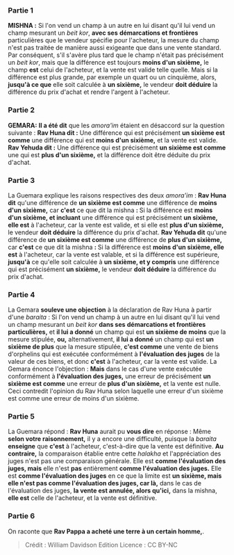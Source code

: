 
### Partie 1
<strong>MISHNA :</strong> Si l'on vend un champ à un autre en lui disant qu'il lui vend un champ mesurant un <i>beit kor</i>, <b>avec ses</b> <b>démarcations et frontières</b> particulières que le vendeur spécifie pour l'acheteur, la mesure du champ n'est pas traitée de manière aussi exigeante que dans une vente standard. Par conséquent, s'il s'avère plus tard que le champ n'était pas précisément un <i>beit kor</i>, mais que la différence est toujours <b>moins d'un sixième,</b> le champ <b>est</b> celui de l'acheteur, et la vente est valide telle quelle. Mais si la différence est plus grande, par exemple un quart ou un cinquième, alors, <b>jusqu'à ce que</b> elle soit calculée à <b>un sixième,</b> le vendeur <b>doit déduire</b> la différence du prix d'achat et rendre l'argent à l'acheteur.

### Partie 2
<strong>GEMARA:</strong> <b>Il a été dit</b> que les <i>amora'im</i> étaient en désaccord sur la question suivante : <b>Rav Huna dit :</b> Une différence qui est précisément <b>un sixième est comme</b> une différence qui est <b>moins d'un sixième,</b> et la vente est valide. <b>Rav Yehuda dit :</b> Une différence qui est précisément <b>un sixième est comme</b> une qui est <b>plus d'un sixième,</b> et la différence doit être déduite du prix d'achat.

### Partie 3
La Guemara explique les raisons respectives des deux <i>amora'im</i> : <b>Rav Huna dit</b> qu'une différence de <b>un sixième est comme</b> une différence de <b>moins d'un sixième,</b> car <b>c'est</b> ce que dit la mishna <b> : </b> Si la différence est <b>moins d'un sixième, et incluant</b> une différence qui est précisément <b>un sixième, elle est</b> à l'acheteur, car la vente est valide, et si elle est <b>plus d'un sixième,</b> le vendeur <b>doit déduire</b> la différence du prix d'achat. <b>Rav Yehuda dit</b> qu'une différence de <b>un sixième est comme</b> une différence de <b>plus d'un sixième,</b> car <b>c'est</b> ce que dit la mishna <b> : </b> Si la différence est <b>moins d'un sixième, elle est</b> à l'acheteur, car la vente est valable, et si la différence est supérieure, <b>jusqu'à</b> ce qu'elle soit calculée à <b>un sixième, et y compris</b> une différence qui est précisément <b>un sixième,</b> le vendeur <b>doit déduire</b> la différence du prix d'achat.

### Partie 4
La Gemara <b>souleve une objection</b> à la déclaration de Rav Huna à partir d'une <i>baraita</i> : Si l'on vend un champ à un autre en lui disant qu'il lui vend un champ mesurant un <i>beit kor</i> <b>dans ses</b> <b>démarcations et frontières particulières,</b> et <b>il lui a donné</b> un champ qui est <b>un sixième de moins</b> que la mesure stipulée, <b>ou,</b> alternativement, <b>il lui a donné</b> un champ qui est <b>un sixième de plus</b> que la mesure stipulée, <b>c'est comme</b> une vente de biens d'orphelins qui est exécutée conformément à <b>l'évaluation des juges</b> de la valeur de ces biens, et donc <b>c'est</b> à l'acheteur, car la vente est valide. La Gemara énonce l'objection : <b>Mais</b> dans le cas d'une vente exécutée conformément à <b>l'évaluation des juges,</b> une erreur de précisément <b>un sixième est comme</b> une erreur de <b>plus d'un sixième,</b> et la vente est nulle. Ceci contredit l'opinion du Rav Huna selon laquelle une erreur d'un sixième est comme une erreur de moins d'un sixième.

### Partie 5
La Guemara répond : <b>Rav Huna</b> aurait pu <b>vous dire</b> en réponse : Même <b>selon votre raisonnement,</b> il y a encore une difficulté, puisque la <i>baraita</i> <b>enseigne</b> que <b>c'est</b> à l'acheteur, c'est-à-dire que la vente est définitive. <b>Au contraire,</b> la comparaison établie entre cette <i>halakha</i> et l'appréciation des juges n'est pas une comparaison générale. Elle est <b>comme l'évaluation des juges, mais</b> elle n'est <b>pas</b> entièrement <b>comme l'évaluation des juges.</b> Elle est <b>comme l'évaluation des juges</b> en ce que la limite est <b>un sixième, mais elle n'est pas comme l'évaluation des juges, car là,</b> dans le cas de l'évaluation des juges, <b>la vente est annulée, alors qu'ici,</b> dans la mishna, <b>elle est</b> celle de l'acheteur, et la vente est définitive.

### Partie 6
On raconte que <b>Rav Pappa a acheté une terre à un certain homme,</b>.

>Crédit : William Davidson Edition
>Licence : CC BY-NC